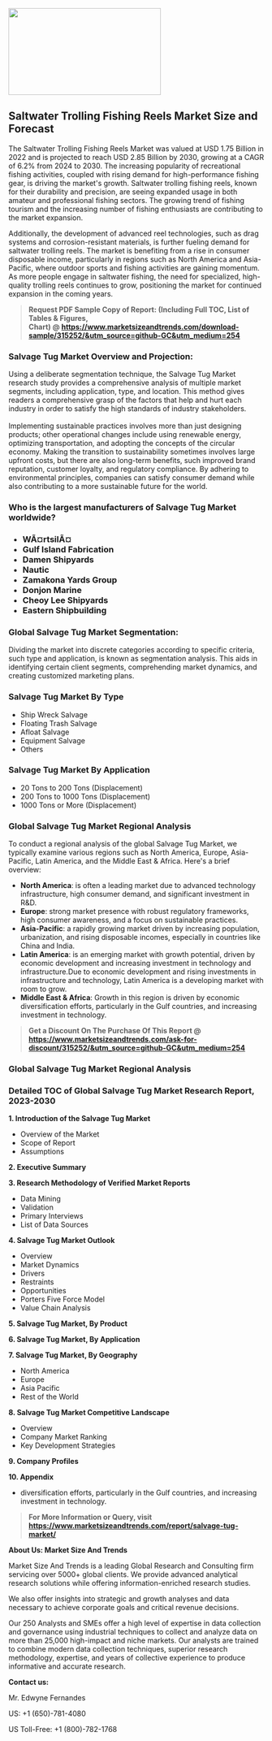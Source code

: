 <p><img class="alignnone size-medium wp-image-20088" src="https://ffe5etoiles.com/wp-content/uploads/2024/12/MST1-300x171.png" alt="" width="300" height="171" /></p><h2>Saltwater Trolling Fishing Reels Market Size and Forecast</h2><p>The Saltwater Trolling Fishing Reels Market was valued at USD 1.75 Billion in 2022 and is projected to reach USD 2.85 Billion by 2030, growing at a CAGR of 6.2% from 2024 to 2030. The increasing popularity of recreational fishing activities, coupled with rising demand for high-performance fishing gear, is driving the market's growth. Saltwater trolling fishing reels, known for their durability and precision, are seeing expanded usage in both amateur and professional fishing sectors. The growing trend of fishing tourism and the increasing number of fishing enthusiasts are contributing to the market expansion.</p><p>Additionally, the development of advanced reel technologies, such as drag systems and corrosion-resistant materials, is further fueling demand for saltwater trolling reels. The market is benefiting from a rise in consumer disposable income, particularly in regions such as North America and Asia-Pacific, where outdoor sports and fishing activities are gaining momentum. As more people engage in saltwater fishing, the need for specialized, high-quality trolling reels continues to grow, positioning the market for continued expansion in the coming years.</p></p><blockquote id="" class=""><strong>Request PDF Sample Copy of Report: (Including Full TOC, List of Tables &amp; Figures, Chart)&nbsp;@&nbsp;<strong><a href="https://www.marketsizeandtrends.com/download-sample/315252/&utm_source=github-GC&utm_medium=254" target="_blank">https://www.marketsizeandtrends.com/download-sample/315252/&utm_source=github-GC&utm_medium=254</a></strong></strong></blockquote><h3 id="" class="">Salvage Tug Market&nbsp;Overview and Projection:</h3><p id="" class="">Using a deliberate segmentation technique, the Salvage Tug Market research study provides a comprehensive analysis of multiple market segments, including application, type, and location. This method gives readers a comprehensive grasp of the factors that help and hurt each industry in order to satisfy the high standards of industry stakeholders. <br /> <br />Implementing sustainable practices involves more than just designing products; other operational changes include using renewable energy, optimizing transportation, and adopting the concepts of the circular economy. Making the transition to sustainability sometimes involves large upfront costs, but there are also long-term benefits, such improved brand reputation, customer loyalty, and regulatory compliance. By adhering to environmental principles, companies can satisfy consumer demand while also contributing to a more sustainable future for the world.</p><h3 id="" class="">Who is the largest manufacturers of&nbsp;Salvage Tug Market worldwide?</h3><h3 class=""><p><ul><li>WÃ¤rtsilÃ¤ </li><li> Gulf Island Fabrication </li><li> Damen Shipyards </li><li> Nautic </li><li> Zamakona Yards Group </li><li> Donjon Marine </li><li> Cheoy Lee Shipyards </li><li> Eastern Shipbuilding</li></ul></p></h3><h3 id="" class="">Global&nbsp;Salvage Tug Market Segmentation:</h3><p id="" class="">Dividing the market into discrete categories according to specific criteria, such type and application, is known as segmentation analysis. This aids in identifying certain client segments, comprehending market dynamics, and creating customized marketing plans.</p><h3 id="" class="">Salvage Tug Market&nbsp;By Type</h3><p><p><ul><li>Ship Wreck Salvage</li><li> Floating Trash Salvage</li><li> Afloat Salvage</li><li> Equipment Salvage</li><li> Others</p></li></ul></p></p><h3 id="" class="">Salvage Tug Market&nbsp;By Application</h3><p class=""><p><ul><li>20 Tons to 200 Tons (Displacement)</li><li> 200 Tons to 1000 Tons (Displacement)</li><li> 1000 Tons or More (Displacement)</li></ul></p></p><h3 id="" class="">Global Salvage Tug Market Regional Analysis</h3><p id="" class="">To conduct a regional analysis of the global Salvage Tug Market, we typically examine various regions such as North America, Europe, Asia-Pacific, Latin America, and the Middle East &amp; Africa. Here's a brief overview:</p><ul><li><strong>North America</strong>: is often a leading market due to advanced technology infrastructure, high consumer demand, and significant investment in R&amp;D.</li><li><strong>Europe</strong>: strong market presence with robust regulatory frameworks, high consumer awareness, and a focus on sustainable practices.</li><li><strong>Asia-Pacific</strong>: a rapidly growing market driven by increasing population, urbanization, and rising disposable incomes, especially in countries like China and India.</li><li><strong>Latin America</strong>: is an emerging market with growth potential, driven by economic development and increasing investment in technology and infrastructure.Due to economic development and rising investments in infrastructure and technology, Latin America is a developing market with room to grow.</li><li><strong>Middle East &amp; Africa</strong>: Growth in this region is driven by economic diversification efforts, particularly in the Gulf countries, and increasing investment in technology.</li></ul><blockquote id="" class=""><strong>Get a Discount On The Purchase Of This Report @ <strong><a href="https://www.marketsizeandtrends.com/ask-for-discount/315252/&utm_source=github-GC&utm_medium=254" target="_blank">https://www.marketsizeandtrends.com/ask-for-discount/315252/&utm_source=github-GC&utm_medium=254</a></strong></strong></blockquote><h3 id="" class="">Global Salvage Tug Market Regional Analysis</h3><h3 id="" class="">Detailed TOC of Global Salvage Tug Market Research Report, 2023-2030</h3><p id="" class=""><strong>1. Introduction of the Salvage Tug Market</strong></p><ul><li>Overview of the Market</li><li>Scope of Report</li><li>Assumptions</li></ul><p id="" class=""><strong>2. Executive Summary</strong></p><p id="" class=""><strong>3. Research Methodology of Verified Market Reports</strong></p><ul><li>Data Mining</li><li>Validation</li><li>Primary Interviews</li><li>List of Data Sources</li></ul><p id="" class=""><strong>4. Salvage Tug Market Outlook</strong></p><ul><li>Overview</li><li>Market Dynamics</li><li>Drivers</li><li>Restraints</li><li>Opportunities</li><li>Porters Five Force Model</li><li>Value Chain Analysis</li></ul><p id="" class=""><strong>5. Salvage Tug Market, By Product</strong></p><p id="" class=""><strong>6. Salvage Tug Market, By Application</strong></p><p id="" class=""><strong>7. Salvage Tug Market, By Geography</strong></p><ul><li>North America</li><li>Europe</li><li>Asia Pacific</li><li>Rest of the World</li></ul><p id="" class=""><strong>8. Salvage Tug Market Competitive Landscape</strong></p><ul><li>Overview</li><li>Company Market Ranking</li><li>Key Development Strategies</li></ul><p id="" class=""><strong>9. Company Profiles</strong></p><p id="" class=""><strong>10. Appendix</strong></p><ul><li>diversification efforts, particularly in the Gulf countries, and increasing investment in technology.</li></ul><blockquote id="" class=""><strong>For More Information or Query, visit <strong><strong><a href="https://www.marketsizeandtrends.com/report/salvage-tug-market/" target="_blank">https://www.marketsizeandtrends.com/report/salvage-tug-market/</a></strong></strong></strong></blockquote><p id="" class=""><strong>About Us: Market Size And Trends</strong></p><p id="" class="">Market Size And Trends is a leading Global Research and Consulting firm servicing over 5000+ global clients. We provide advanced analytical research solutions while offering information-enriched research studies.</p><p id="" class="">We also offer insights into strategic and growth analyses and data necessary to achieve corporate goals and critical revenue decisions.</p><p id="" class="">Our 250 Analysts and SMEs offer a high level of expertise in data collection and governance using industrial techniques to collect and analyze data on more than 25,000 high-impact and niche markets. Our analysts are trained to combine modern data collection techniques, superior research methodology, expertise, and years of collective experience to produce informative and accurate research.</p><p id="" class=""><strong>Contact us:</strong></p><p id="" class="">Mr. Edwyne Fernandes</p><p id="" class="">US: +1 (650)-781-4080</p><p id="" class="">US Toll-Free: +1 (800)-782-1768</p>
